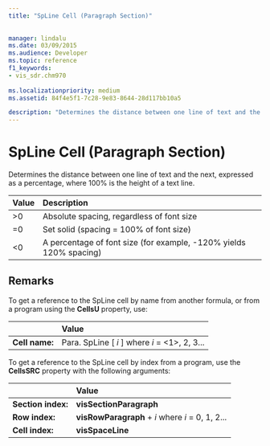 ```yaml
---
title: "SpLine Cell (Paragraph Section)"
 
 
manager: lindalu
ms.date: 03/09/2015
ms.audience: Developer
ms.topic: reference
f1_keywords:
- vis_sdr.chm970
 
ms.localizationpriority: medium
ms.assetid: 84f4e5f1-7c28-9e83-8644-28d117bb10a5

description: "Determines the distance between one line of text and the next, expressed as a percentage, where 100% is the height of a text line."
---
```


# SpLine Cell (Paragraph Section)

Determines the distance between one line of text and the next, expressed as a percentage, where 100% is the height of a text line.
  
|**Value**|**Description**|
|:-----|:-----|
| \>0  <br/> | Absolute spacing, regardless of font size  <br/> |
| =0  <br/> | Set solid (spacing = 100% of font size)  <br/> |
| \<0  <br/> | A percentage of font size (for example, -120% yields 120% spacing)  <br/> |
   
## Remarks

To get a reference to the SpLine cell by name from another formula, or from a program using the **CellsU** property, use: 
  
||Value |
|:-----|:-----|
| **Cell name:**  <br/> | Para. SpLine [  *i*  ]            where  *i*  = <1>, 2, 3... |
   
To get a reference to the SpLine cell by index from a program, use the **CellsSRC** property with the following arguments: 
  
||Value |
|:-----|:-----|
| **Section index:**  <br/> |**visSectionParagraph** <br/> |
| **Row index:**  <br/> |**visRowParagraph** +  *i*            where  *i*  = 0, 1, 2... |
| **Cell index:**  <br/> |**visSpaceLine** <br/> |
   


